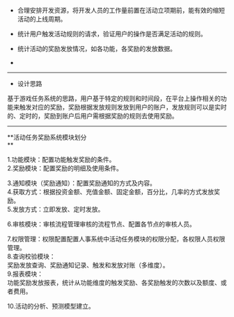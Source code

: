 * 合理安排开发资源，将开发人员的工作量前置在活动立项期前，能有效的缩短活动的上线周期。

* 统计用户触发活动规则的请求，验证用户的操作是否满足活动的规则。

* 统计活动的奖励发放情况，如各功能，各奖励的发放数据。

* 
---

* 设计思路

基于游戏任务系统的思路，用户基于特定的规则和时间段，在平台上操作相关的功能来触发对应的奖励，奖励根据发放规则发放到用户的账户，发放规则可以是实时的、定时的，奖励到账户后用户需根据奖励的规则去使用奖励。







---

**活动任务奖励系统模块划分            
**

1.功能模块：配置功能触发奖励的条件。  
2.奖励模块：配置奖励的明细及使用条件。

3.通知模块（奖励通知）：配置奖励通知的方式及内容。  
4.获取方式：根据投资金额、充值金额、固定金额，百分比，几率的方式发放奖励。  
5.发放方式：立即发放、定时发放。

6.审核模块：审核流程管理审核的流程节点、配置各节点的审核人员。

7.权限管理：权限配置配置人事系统中活动任务模块的权限分配，各权限人员权限管理。  
8.查询校验模块：  
奖励发放查询、奖励通知记录、触发和发放对账（多维度）。  
9.报表模块：  
功能奖励发放报表，统计从功能维度的触发奖励、各奖励触发的次数以及额度、或者费用。

10.活动的分析、预测模型建立。

